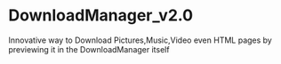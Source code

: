 # DownloadManager_v2.0
Innovative way to Download Pictures,Music,Video even HTML pages by previewing it in the DownloadManager itself
